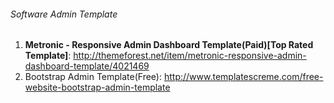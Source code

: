 ###### Software Admin Template
1. **Metronic - Responsive Admin Dashboard Template(Paid)[Top Rated Template]**: http://themeforest.net/item/metronic-responsive-admin-dashboard-template/4021469
2. Bootstrap Admin Template(Free): http://www.templatescreme.com/free-website-bootstrap-admin-template